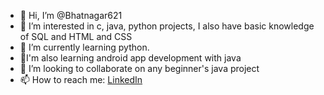 - 👋 Hi, I’m @Bhatnagar621
- 👀 I’m interested in c, java, python projects, I also have basic knowledge of SQL and HTML and CSS
- 🌱 I’m currently learning python.
- 🌱I'm also learning android app development with java
- 💞️ I’m looking to collaborate on any beginner's java project
- 📫 How to reach me: [LinkedIn](www.linkedin.com/in/kushagra-bhatnagar-060201)

